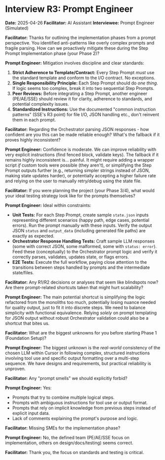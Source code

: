 # Interview R3: Prompt Engineer

**Date:** 2025-04-26
**Facilitator:** AI Assistant
**Interviewee:** Prompt Engineer (Simulated)

**Facilitator:** Thanks for outlining the implementation phases from a prompt perspective. You identified anti-patterns like overly complex prompts and fragile parsing. How can we proactively mitigate these during the Step Prompt Implementation phase (your Phase 2)?

**Prompt Engineer:** Mitigation involves discipline and clear standards:
1.  **Strict Adherence to Template/Contract:** Every Step Prompt *must* use the standard template and conform to the I/O contract. No exceptions.
2.  **Single Responsibility Principle:** Each Step Prompt should do *one thing*. If logic seems too complex, break it into two sequential Step Prompts.
3.  **Peer Reviews:** Before integrating a Step Prompt, another engineer (PE/AE/SSE) should review it for clarity, adherence to standards, and potential complexity issues.
4.  **Standardized Instructions:** Use the documented "common instruction patterns" (SSE's R3 point) for file I/O, JSON handling etc., don't reinvent them in each prompt.

**Facilitator:** Regarding the Orchestrator parsing JSON responses - how confident are you this can be made reliable enough? What's the fallback if it proves highly inconsistent?

**Prompt Engineer:** Confidence is moderate. We can improve reliability with very explicit instructions (find fenced block, validate keys). The fallback if it remains highly inconsistent is... painful. It might require adding a wrapper script *if* custom tools were possible (they aren't), or simplifying the Step Prompt outputs further (e.g., returning simpler strings instead of JSON, making state updates harder), or potentially accepting a higher failure rate and relying on the user to manually retry/debug using the state file.

**Facilitator:** If you were planning the project (your Phase 3/4), what would your ideal testing strategy look like for the prompts themselves?

**Prompt Engineer:** Ideal within constraints:
*   **Unit Tests:** For each Step Prompt, create sample `state.json` inputs representing different scenarios (happy path, edge cases, potential errors). Run the prompt manually with these inputs. Verify the output JSON `status` and `output_data` (including generated file paths) are exactly as expected.
*   **Orchestrator Response Handling Tests:** Craft sample LLM responses (some with correct JSON, some malformed, some with `status: error`). Feed these (conceptually) to the Orchestrator prompt logic and verify it correctly parses, validates, updates state, or flags errors.
*   **E2E Tests:** Execute the full workflow, paying close attention to the transitions between steps handled by prompts and the intermediate state/files.

**Facilitator:** Any R1/R2 decisions or analyses that seem like blindspots now? Are there prompt-related shortcuts taken that might hurt scalability?

**Prompt Engineer:** The main potential shortcut is simplifying the logic refactored from the monoliths too much, potentially losing nuance needed for quality output, just to fit it into discrete steps. We need to balance simplicity with functional equivalence. Relying *solely* on prompt templating for JSON output without robust Orchestrator validation could also be a shortcut that bites us.

**Facilitator:** What are the biggest unknowns for you before starting Phase 1 (Foundation Setup)?

**Prompt Engineer:** The biggest unknown is the *real-world* consistency of the chosen LLM within Cursor in following complex, structured instructions involving tool use and specific output formatting over a multi-step sequence. We have designs and requirements, but practical reliability is unproven.

**Facilitator:** Any "prompt smells" we should explicitly forbid?

**Prompt Engineer:** Yes: 
*   Prompts that try to combine multiple logical steps.
*   Prompts with ambiguous instructions for tool use or output format.
*   Prompts that rely on implicit knowledge from previous steps instead of explicit input data.
*   Lack of comments explaining the prompt's purpose and logic.

**Facilitator:** Missing SMEs for the implementation phase?

**Prompt Engineer:** No, the defined team (PE/AE/SSE focus on implementation, others on design/docs/testing) seems correct.

**Facilitator:** Thank you, the focus on standards and testing is critical. 